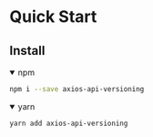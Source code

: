# Quick Start

## Install

<details open>
<summary>npm</summary>

```bash
npm i --save axios-api-versioning
```
</details>

<details open>
<summary>yarn</summary>

```bash
yarn add axios-api-versioning
```
</details>
